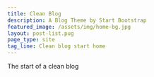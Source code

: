 ```yaml
---
title: Clean Blog
description: A Blog Theme by Start Bootstrap
featured_image: /assets/img/home-bg.jpg
layout: post-list.pug
page_type: site
tag_line: Clean blog start home
---
```


The start of a clean blog